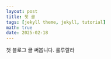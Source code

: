 ```yaml
---
layout: post
title: 첫 글
tags: [jekyll theme, jekyll, tutorial]
math: true
date: 2025-02-18
---
```


첫 블로그 글 써봅니다.
룰루랄라